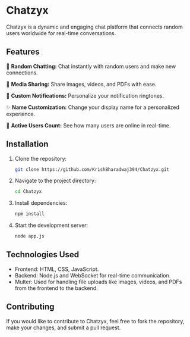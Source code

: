 # **Chatzyx**

Chatzyx is a dynamic and engaging chat platform that connects random users worldwide for real-time conversations.

## **Features**

💬 **Random Chatting:** 
Chat instantly with random users and make new connections.

📸 **Media Sharing:**
Share images, videos, and PDFs with ease.

🔔 **Custom Notifications:**
Personalize your notification ringtones.

✨ **Name Customization:**
Change your display name for a personalized experience.

👥 **Active Users Count:**
See how many users are online in real-time.

## **Installation**

1. Clone the repository:
    ```bash
    git clone https://github.com/KrishBharadwaj394/Chatzyx.git
    ```
2. Navigate to the project directory:
    ```bash
    cd Chatzyx
    ```
3. Install dependencies:
    ```bash
    npm install
    ```
4. Start the development server:
    ```bash
    node app.js
    ```

## **Technologies Used**

- Frontend: HTML, CSS, JavaScript.
- Backend: Node.js and WebSocket for real-time communication.
- Multer: Used for handling file uploads like images, videos, and PDFs from the frontend to the backend.

## **Contributing**

If you would like to contribute to Chatzyx, feel free to fork the repository, make your changes, and submit a pull request.
